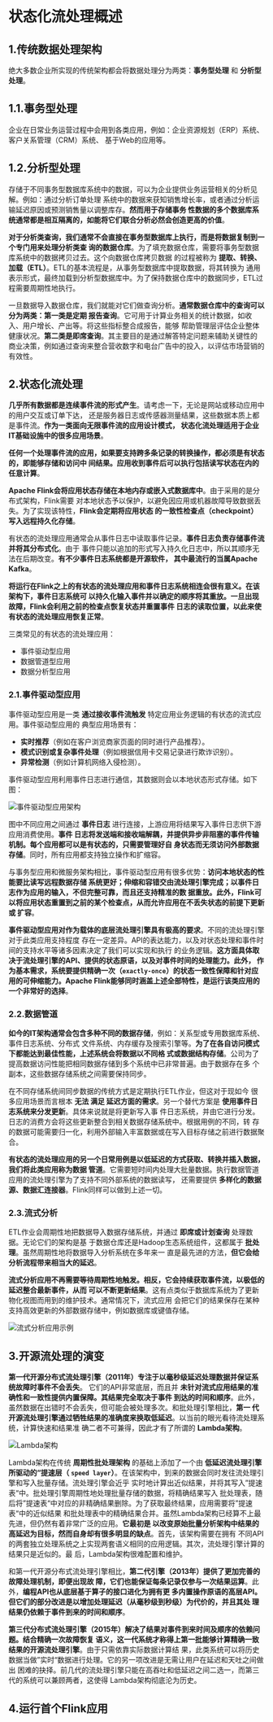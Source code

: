 状态化流处理概述
================================================================================
## 1.传统数据处理架构
绝大多数企业所实现的传统架构都会将数据处理分为两类：**事务型处理** 和 **分析型处理**。

## 1.1.事务型处理
企业在日常业务运营过程中会用到各类应用，例如：企业资源规划（ERP）系统、客户关系管理（CRM）系统、
基于Web的应用等。

## 1.2.分析型处理
存储于不同事务型数据库系统中的数据，可以为企业提供业务运营相关的分析见解。例如：通过分析订单处理
系统中的数据来获知销售增长率，或者通过分析运输延迟原因或预测销售量以调整库存。**然而用于存储事务
性数据的多个数据库系统通常都是相互隔离的，如能将它们联合分析必然会创造更高的价值**。

**对于分析类查询，我们通常不会直接在事务型数据库上执行，而是将数据复制到一个专门用来处理分析类查
询的数据仓库**。为了填充数据仓库，需要将事务型数据库系统中的数据拷贝过去。这个向数据仓库拷贝数据
的过程被称为 **提取、转换、加载（ETL）**。ETL的基本流程是，从事务型数据库中提取数据，将其转换为
通用表示形式，最终加载到分析型数据库中。为了保持数据仓库中的数据同步，ETL过程需要周期性地执行。

一旦数据导入数据仓库，我们就能对它们做查询分析。**通常数据仓库中的查询可以分为两类：第一类是定期
报告查询**。它可用于计算业务相关的统计数据，如收入、用户增长、产出等。将这些指标整合成报告，能够
帮助管理层评估企业整体健康状况。**第二类是即席查询**。其主要目的是通过解答特定问题来辅助关键性的
商业决策，例如通过查询来整合营收数字和电台广告中的投入，以评估市场营销的有效性。

## 2.状态化流处理
**几乎所有数据都是连续事件流的形式产生**。请考虑一下，无论是网站或移动应用中的用户交互或订单下达，
还是服务器日志或传感器测量结果，这些数据本质上都是事件流。**作为一类面向无限事件流的应用设计模式，
状态化流处理适用于企业IT基础设施中的很多应用场景**。

**任何一个处理事件流的应用，如果要支持跨多条记录的转换操作，都必须是有状态的，即能够存储和访问中
间结果。应用收到事件后可以执行包括读写状态在内的任意计算**。

**Apache Flink会将应用状态存储在本地内存或嵌入式数据库中**。由于采用的是分布式架构，Flink需要
对本地状态予以保护，以避免因应用或机器故障导致数据丢失。为了实现该特性，**Flink会定期将应用状态
的一致性检查点（checkpoint）写入远程持久化存储**。

有状态的流处理应用通常会从事件日志中读取事件记录。**事件日志负责存储事件流并将其分布式化**。由于
事件只能以追加的形式写入持久化日志中，所以其顺序无法在后期改变。**有不少事件日志系统都是开源软件，
其中最流行的当属Apache Kafka**。

**将运行在Flink之上的有状态的流处理应用和事件日志系统相连会很有意义。在该架构下，事件日志系统可
以持久化输入事件并以确定的顺序将其重放。一旦出现故障，Flink会利用之前的检查点恢复状态并重置事件
日志的读取位置，以此来使有状态的流处理应用恢复正常**。

三类常见的有状态的流处理应用：
+ 事件驱动型应用
+ 数据管道型应用
+ 数据分析型应用

### 2.1.事件驱动型应用
事件驱动型应用是一类 **通过接收事件流触发** 特定应用业务逻辑的有状态的流式应用。事件驱动型应用的
典型应用场景有：
+ **实时推荐**（例如在客户浏览商家页面的同时进行产品推荐）。
+ **模式识别或复杂事件处理**（例如根据信用卡交易记录进行欺诈识别）。
+ **异常检测**（例如计算机网络入侵检测）。

事件驱动型应用利用事件日志进行通信，其数据则会以本地状态形式存储。如下图：

![事件驱动型应用架构](img/1.png)

图中不同应用之间通过 **事件日志** 进行连接，上游应用将结果写入事件日志供下游应用消费使用。**事件
日志将发送端和接收端解耦，并提供异步非阻塞的事件传输机制。每个应用都可以是有状态的，只需要管理好自
身状态而无须访问外部数据存储**。同时，所有应用都支持独立操作和扩缩容。 

与事务型应用和微服务架构相比，事件驱动型应用有很多优势：**访问本地状态的性能要比读写远程数据存储
系统更好；伸缩和容错交由流处理引擎完成；以事件日志作为应用的输入，不但完整可靠，而且还支持精准的数
据重放。此外，Flink可以将应用状态重置到之前的某个检查点，从而允许应用在不丢失状态的前提下更新或
扩容**。

**事件驱动型应用对作为载体的底层流处理引擎具有极高的要求**。不同的流处理引擎对于此类应用支持程度
存在一定差异。API的表达能力，以及对状态处理和事件时间的支持水平等诸多因素决定了我们可以实现和执行
的业务逻辑。**这方面具体取决于流处理引擎的API、提供的状态原语，以及对事件时间的处理能力。此外，
作为基本需求，系统要提供精确一次（`exactly-once`）的状态一致性保障和针对应用的可伸缩能力。Apache 
Flink能够同时涵盖上述全部特性，是运行该类应用的一个非常好的选择**。

### 2.2.数据管道 
**如今的IT架构通常会包含多种不同的数据存储**，例如：关系型或专用数据库系统、事件日志系统、分布式
文件系统、内存缓存及搜索引擎等。**为了在各自访问模式下都能达到最佳性能，上述系统会将数据以不同格
式或数据结构存储**。公司为了提高数据访问性能把相同数据存储到多个系统中已非常普遍。由于数据存在多
个副本，这些数据存储系统之间需要保持同步。

在不同存储系统间同步数据的传统方式是定期执行ETL作业，但这对于现如今 很多应用场景而言根本 **无法
满足 延迟方面的需求**。另一个替代方案是 **使用事件日志系统来分发更新**。具体来说就是将更新写入事
件日志系统，并由它进行分发。日志的消费方会将这些更新整合到相关数据存储系统中。根据用例的不同，转
存的数据可能需要归一化，利用外部输入丰富数据或在写入目标存储之前进行数据聚合。

**有状态的流处理应用的另一个日常用例是以低延迟的方式获取、转换并插入数据，我们将此类应用称为数据
管道**。它需要短时间内处理大批量数据。执行数据管道应用的流处理引擎为了支持不同外部系统的数据读写，
还需要提供 **多样化的数据源、数据汇连接器**。Flink同样可以做到上述一切。

### 2.3.流式分析 
ETL作业会周期性地把数据导入数据存储系统，并通过 **即席或计划查询** 处理数据。无论它们的架构是基
于数据仓库还是Hadoop生态系统组件，这都属于 **批处理**。虽然周期性地将数据导入分析系统在多年来一
直是最先进的方法，**但它会给分析流程带来相当大的延迟**。

**流式分析应用不再需要等待周期性地触发。相反，它会持续获取事件流，以极低的延迟整合最新事件，从而
可以不断更新结果**。这有点类似于数据库系统为了更新物化视图而用到的维护技术。通常情况下，流式应用
会把它们的结果保存在某种支持高效更新的外部数据存储中，例如数据库或键值存储。

![流式分析应用示例](img/2.png)

## 3.开源流处理的演变 
**第一代开源分布式流处理引擎（2011年）专注于以毫秒级延迟处理数据并保证系统故障时事件不会丢失**。
它们的API非常底层，而且并 **未针对流式应用结果的准确性和一致性提供内置保障。其结果完全取决于事件
到达的时间和顺序**。此外，虽然数据在出错时不会丢失，但可能会被处理多次。和批处理引擎相比，**第一
代开源流处理引擎通过牺牲结果的准确度来换取低延迟**。以当前的眼光看待流处理系统，计算快速和结果准
确二者不可兼得，因此才有了所谓的 **Lambda架构**。

![Lambda架构](img/3.png)

Lambda架构在传统 **周期性批处理架构** 的基础上添加了一个由 **低延迟流处理引擎所驱动的“提速层（
`speed layer`）**。在该架构中，到来的数据会同时发往流处理引擎和写入批量存储。流处理引擎会近乎
实时地计算出近似结果，并将其写入”提速表“中。批处理引擎周期性地处理批量存储的数据，将精确结果写入
批处理表，随后将”提速表“中对应的非精确结果删除。为了获取最终结果，应用需要将”提速表“中的近似结果
和批处理表中的精确结果合并。虽然Lambda架构已经算不上最先进，但仍然有着非常广泛的应用。**它最初是
以改变原始批量分析架构中结果的高延迟为目标，然而自身却有很多明显的缺点**。首先，该架构需要在拥有
不同API的两套独立处理系统之上实现两套语义相同的应用逻辑。其次，流处理引擎计算的结果只是近似的。最
后，Lambda架构很难配置和维护。

和第一代开源分布式流处理引擎相比，**第二代引擎（2013年）提供了更加完善的故障处理机制，即便出现故
障，它们也能保证每条记录仅参与一次结果运算**。此外，**编程API也从底层基于算子的接口进化为拥有更
多内置操作原语的高层API。但它们的部分改进是以增加处理延迟（从毫秒级到秒级）为代价的，并且其处
理结果仍依赖于事件到来的时间和顺序**。

**第三代分布式流处理引擎（2015年）解决了结果对事件到来时间及顺序的依赖问题。结合精确一次故障恢复
语义，这一代系统才称得上第一批能够计算精确一致结果的开源流处理引擎**。由于只需依靠实际数据计算结
果，此类系统可以将历史数据当做”实时“数据进行处理。它的另一项改进是无需让用户在延迟和天吐之间做出
困难的抉择。前几代的流处理引擎只能在高吞吐和低延迟之间二选一，而第三代的系统可以兼顾两者，这使得
Lambda架构彻底沦为历史。

## 4.运行首个Flink应用




